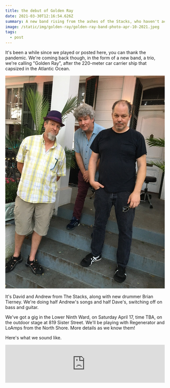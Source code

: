 ```yaml
---
title: the debut of Golden Ray
date: 2021-03-30T12:16:54.626Z
summary: A new band rising from the ashes of the Stacks, who haven't actually burned down.
image: /static/img/golden-ray/golden-ray-band-photo-apr-10-2021.jpeg
tags:
  - post
---
```


It's been a while since we played or posted here, you can thank the pandemic. We're coming back though, in the form of a new band, a trio, we're calling "Golden Ray", after the 220-meter car carrier ship that capsized in the Atlantic Ocean.

![Golden Ray band photo](/static/img/golden-ray/golden-ray-band-photo-apr-10-2021.jpeg)

It's David and Andrew from The Stacks, along with new drummer Brian Tierney. We're doing half Andrew's songs and half Dave's, switching off on bass and guitar.

We've got a gig in the Lower Ninth Ward, on Saturday April 17, time TBA, on the outdoor stage at 819 Sister Street. We'll be playing with Regenerator and LoAmps from the North Shore. More details as we know them!

Here's what we sound like.

<iframe style="border: 0; width: 100%; height: 120px;" src="https://bandcamp.com/EmbeddedPlayer/album=3608810968/size=large/bgcol=ffffff/linkcol=2ebd35/tracklist=false/artwork=small/transparent=true/" seamless><a href="https://goldenray.bandcamp.com/album/only-the-beginning">Only The Beginning by Golden Ray</a></iframe>